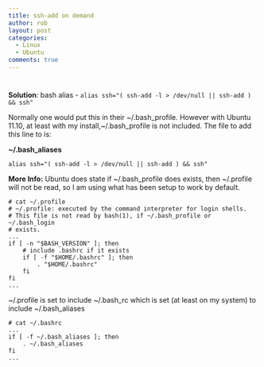 ```yaml
---
title: ssh-add on demand
author: rob
layout: post
categories:
  - Linux
  - Ubuntu
comments: true
---
```

# 

**Solution**: bash alias - `alias ssh="( ssh-add -l > /dev/null || ssh-add ) && ssh"`

Normally one would put this in their ~/.bash\_profile. However with Ubuntu 11.10, at least with my install,~/.bash\_profile is not included. The file to add this line to is:

**~/.bash_aliases**
```
alias ssh="( ssh-add -l > /dev/null || ssh-add ) && ssh"
```

**More Info:**
Ubuntu does state if ~/.bash_profile does exists, then ~/.profile will not be read, so I am using what has been setup to work by default.

<!-- more -->

```
# cat ~/.profile
# ~/.profile: executed by the command interpreter for login shells.
# This file is not read by bash(1), if ~/.bash_profile or ~/.bash_login
# exists.
...
if [ -n "$BASH_VERSION" ]; then
    # include .bashrc if it exists
    if [ -f "$HOME/.bashrc" ]; then
        . "$HOME/.bashrc"
    fi
fi
...
```

~/.profile is set to include ~/.bash_rc which is set (at least on my system) to include ~/.bash_aliases
```
# cat ~/.bashrc
...
if [ -f ~/.bash_aliases ]; then
    . ~/.bash_aliases
fi
...
```

